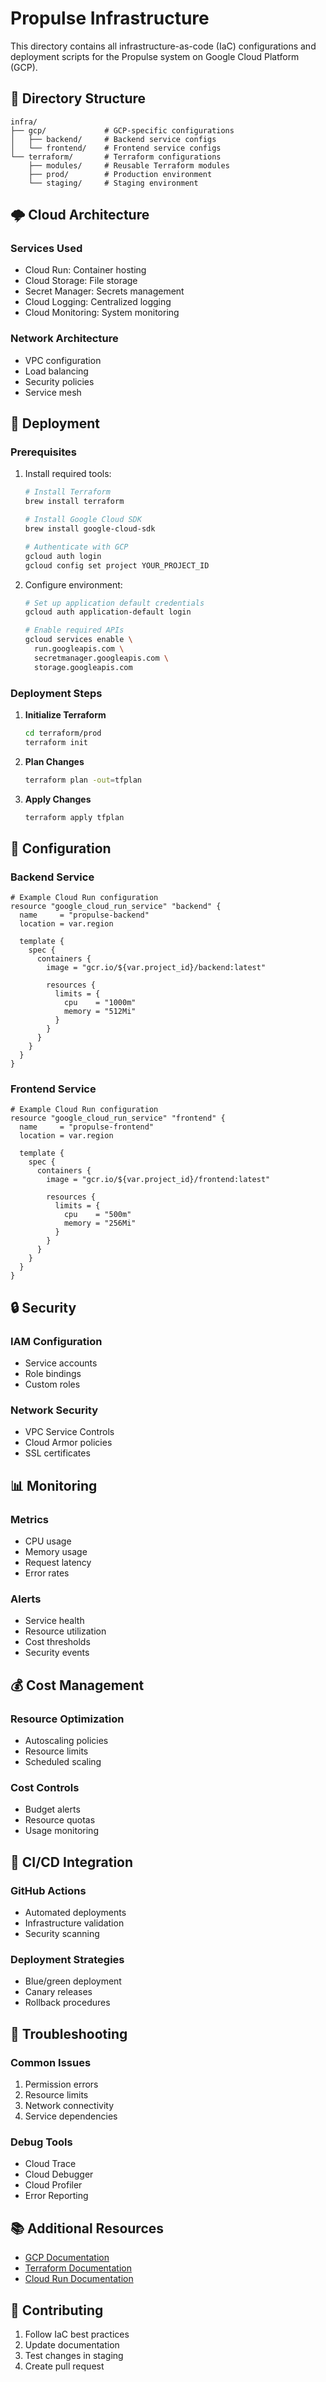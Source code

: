 # Propulse Infrastructure

This directory contains all infrastructure-as-code (IaC) configurations and deployment scripts for the Propulse system on Google Cloud Platform (GCP).

## 📁 Directory Structure

```
infra/
├── gcp/             # GCP-specific configurations
│   ├── backend/     # Backend service configs
│   └── frontend/    # Frontend service configs
└── terraform/       # Terraform configurations
    ├── modules/     # Reusable Terraform modules
    ├── prod/        # Production environment
    └── staging/     # Staging environment
```

## 🌩️ Cloud Architecture

### Services Used
- Cloud Run: Container hosting
- Cloud Storage: File storage
- Secret Manager: Secrets management
- Cloud Logging: Centralized logging
- Cloud Monitoring: System monitoring

### Network Architecture
- VPC configuration
- Load balancing
- Security policies
- Service mesh

## 🚀 Deployment

### Prerequisites
1. Install required tools:
   ```bash
   # Install Terraform
   brew install terraform
   
   # Install Google Cloud SDK
   brew install google-cloud-sdk
   
   # Authenticate with GCP
   gcloud auth login
   gcloud config set project YOUR_PROJECT_ID
   ```

2. Configure environment:
   ```bash
   # Set up application default credentials
   gcloud auth application-default login
   
   # Enable required APIs
   gcloud services enable \
     run.googleapis.com \
     secretmanager.googleapis.com \
     storage.googleapis.com
   ```

### Deployment Steps

1. **Initialize Terraform**
   ```bash
   cd terraform/prod
   terraform init
   ```

2. **Plan Changes**
   ```bash
   terraform plan -out=tfplan
   ```

3. **Apply Changes**
   ```bash
   terraform apply tfplan
   ```

## 🔧 Configuration

### Backend Service
```hcl
# Example Cloud Run configuration
resource "google_cloud_run_service" "backend" {
  name     = "propulse-backend"
  location = var.region

  template {
    spec {
      containers {
        image = "gcr.io/${var.project_id}/backend:latest"
        
        resources {
          limits = {
            cpu    = "1000m"
            memory = "512Mi"
          }
        }
      }
    }
  }
}
```

### Frontend Service
```hcl
# Example Cloud Run configuration
resource "google_cloud_run_service" "frontend" {
  name     = "propulse-frontend"
  location = var.region

  template {
    spec {
      containers {
        image = "gcr.io/${var.project_id}/frontend:latest"
        
        resources {
          limits = {
            cpu    = "500m"
            memory = "256Mi"
          }
        }
      }
    }
  }
}
```

## 🔒 Security

### IAM Configuration
- Service accounts
- Role bindings
- Custom roles

### Network Security
- VPC Service Controls
- Cloud Armor policies
- SSL certificates

## 📊 Monitoring

### Metrics
- CPU usage
- Memory usage
- Request latency
- Error rates

### Alerts
- Service health
- Resource utilization
- Cost thresholds
- Security events

## 💰 Cost Management

### Resource Optimization
- Autoscaling policies
- Resource limits
- Scheduled scaling

### Cost Controls
- Budget alerts
- Resource quotas
- Usage monitoring

## 🔄 CI/CD Integration

### GitHub Actions
- Automated deployments
- Infrastructure validation
- Security scanning

### Deployment Strategies
- Blue/green deployment
- Canary releases
- Rollback procedures

## 🐛 Troubleshooting

### Common Issues
1. Permission errors
2. Resource limits
3. Network connectivity
4. Service dependencies

### Debug Tools
- Cloud Trace
- Cloud Debugger
- Cloud Profiler
- Error Reporting

## 📚 Additional Resources

- [GCP Documentation](https://cloud.google.com/docs)
- [Terraform Documentation](https://www.terraform.io/docs)
- [Cloud Run Documentation](https://cloud.google.com/run/docs)

## 🤝 Contributing

1. Follow IaC best practices
2. Update documentation
3. Test changes in staging
4. Create pull request 